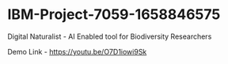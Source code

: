 # IBM-Project-7059-1658846575
Digital Naturalist - AI Enabled tool for Biodiversity Researchers

Demo Link - https://youtu.be/O7D1iowi9Sk
